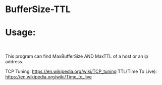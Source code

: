 # BufferSize-TTL

<h1>Usage:</h2><br />

This program can find MaxBufferSize AND MaxTTL of a host or an ip address.<br />

TCP Tuning: https://en.wikipedia.org/wiki/TCP_tuning
TTL(Time To Live): https://en.wikipedia.org/wiki/Time_to_live

